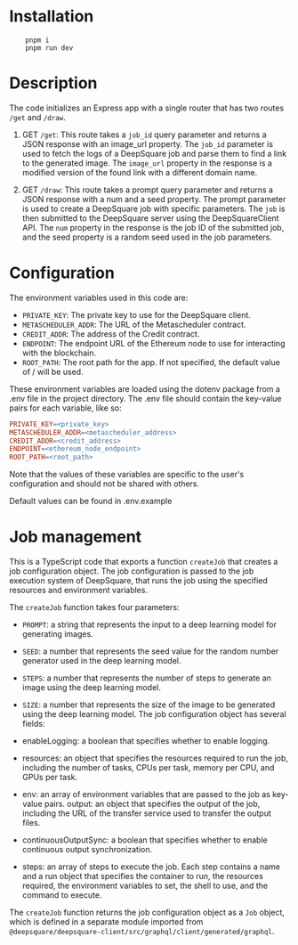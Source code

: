 # Installation 


```
	pnpm i
	pnpm run dev
```


# Description 

The code initializes an Express app with a single router that has two routes `/get` and `/draw`.

1. GET `/get`: 
This route takes a `job_id` query parameter and returns a JSON response with an image_url property. 
The `job_id` parameter is used to fetch the logs of a DeepSquare job and parse them to find a link to the generated image. The `image_url` property in the response is a modified version of the found link with a different domain name.

2. GET  `/draw`: 
This route takes a prompt query parameter and returns a JSON response with a num and a seed property.
The prompt parameter is used to create a DeepSquare job with specific parameters. 
The `job` is then submitted to the DeepSquare server using the DeepSquareClient API. 
The `num` property in the response is the job ID of the submitted job, and the seed property is a random seed used in the job parameters.

# Configuration

The environment variables used in this code are:

- `PRIVATE_KEY`: The private key to use for the DeepSquare client.
- `METASCHEDULER_ADDR`: The URL of the Metascheduler contract.
- `CREDIT_ADDR`: The address of the Credit contract.
- `ENDPOINT`: The endpoint URL of the Ethereum node to use for interacting with the blockchain.
- `ROOT_PATH`: The root path for the app. If not specified, the default value of / will be used.

These environment variables are loaded using the dotenv package from a .env file in the project directory. The .env file should contain the key-value pairs for each variable, like so:

```makefile 
PRIVATE_KEY=<private_key>
METASCHEDULER_ADDR=<metascheduler_address>
CREDIT_ADDR=<credit_address>
ENDPOINT=<ethereum_node_endpoint>
ROOT_PATH=<root_path>
```

Note that the values of these variables are specific to the user's configuration and should not be shared with others.


Default values can be found in .env.example


# Job management 

This is a TypeScript code that exports a function `createJob` that creates a job configuration object. The job configuration is passed to the job execution system of DeepSquare, that runs the job using the specified resources and environment variables.

The `createJob` function takes four parameters:

- `PROMPT`: a string that represents the input to a deep learning model for generating images.
- `SEED`: a number that represents the seed value for the random number generator used in the deep learning model.
- `STEPS`: a number that represents the number of steps to generate an image using the deep learning model.
- `SIZE`: a number that represents the size of the image to be generated using the deep learning model.
The job configuration object has several fields:

- enableLogging: a boolean that specifies whether to enable logging.
- resources: an object that specifies the resources required to run the job, including the number of tasks, CPUs per task, memory per CPU, and GPUs per task.
- env: an array of environment variables that are passed to the job as key-value pairs.
output: an object that specifies the output of the job, including the URL of the transfer service used to transfer the output files.
- continuousOutputSync: a boolean that specifies whether to enable continuous output synchronization.
- steps: an array of steps to execute the job. Each step contains a name and a run object that specifies the container to run, the resources required, the environment variables to set, the shell to use, and the command to execute.

The `createJob` function returns the job configuration object as a `Job` object, which is defined in a separate module imported from `@deepsquare/deepsquare-client/src/graphql/client/generated/graphql`.